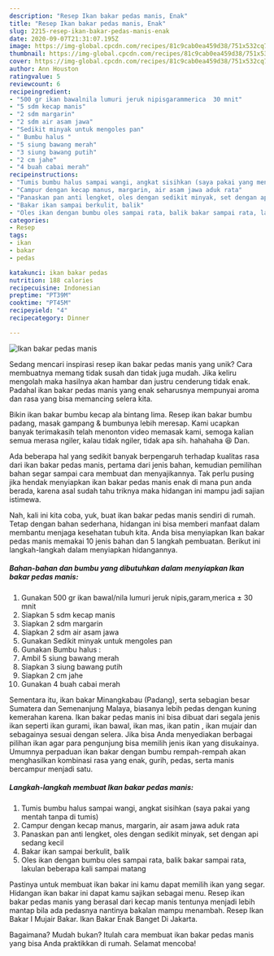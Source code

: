 ```yaml
---
description: "Resep Ikan bakar pedas manis, Enak"
title: "Resep Ikan bakar pedas manis, Enak"
slug: 2215-resep-ikan-bakar-pedas-manis-enak
date: 2020-09-07T21:31:07.195Z
image: https://img-global.cpcdn.com/recipes/81c9cab0ea459d38/751x532cq70/ikan-bakar-pedas-manis-foto-resep-utama.jpg
thumbnail: https://img-global.cpcdn.com/recipes/81c9cab0ea459d38/751x532cq70/ikan-bakar-pedas-manis-foto-resep-utama.jpg
cover: https://img-global.cpcdn.com/recipes/81c9cab0ea459d38/751x532cq70/ikan-bakar-pedas-manis-foto-resep-utama.jpg
author: Ann Houston
ratingvalue: 5
reviewcount: 6
recipeingredient:
- "500 gr ikan bawalnila lumuri jeruk nipisgarammerica  30 mnit"
- "5 sdm kecap manis"
- "2 sdm margarin"
- "2 sdm air asam jawa"
- "Sedikit minyak untuk mengoles pan"
- " Bumbu halus "
- "5 siung bawang merah"
- "3 siung bawang putih"
- "2 cm jahe"
- "4 buah cabai merah"
recipeinstructions:
- "Tumis bumbu halus sampai wangi, angkat sisihkan (saya pakai yang mentah tanpa di tumis)"
- "Campur dengan kecap manus, margarin, air asam jawa aduk rata"
- "Panaskan pan anti lengket, oles dengan sedikit minyak, set dengan api sedang kecil"
- "Bakar ikan sampai berkulit, balik"
- "Oles ikan dengan bumbu oles sampai rata, balik bakar sampai rata, lakulan beberapa kali sampai matang"
categories:
- Resep
tags:
- ikan
- bakar
- pedas

katakunci: ikan bakar pedas 
nutrition: 188 calories
recipecuisine: Indonesian
preptime: "PT39M"
cooktime: "PT45M"
recipeyield: "4"
recipecategory: Dinner

---
```



![Ikan bakar pedas manis](https://img-global.cpcdn.com/recipes/81c9cab0ea459d38/751x532cq70/ikan-bakar-pedas-manis-foto-resep-utama.jpg)

Sedang mencari inspirasi resep ikan bakar pedas manis yang unik? Cara membuatnya memang tidak susah dan tidak juga mudah. Jika keliru mengolah maka hasilnya akan hambar dan justru cenderung tidak enak. Padahal ikan bakar pedas manis yang enak seharusnya mempunyai aroma dan rasa yang bisa memancing selera kita.

Bikin ikan bakar bumbu kecap ala bintang lima. Resep ikan bakar bumbu padang, masak gampang &amp; bumbunya lebih meresap. Kami ucapkan banyak terimakasih telah menonton video memasak kami, semoga kalian semua merasa ngiler, kalau tidak ngiler, tidak apa sih. hahahaha 😆 Dan.

Ada beberapa hal yang sedikit banyak berpengaruh terhadap kualitas rasa dari ikan bakar pedas manis, pertama dari jenis bahan, kemudian pemilihan bahan segar sampai cara membuat dan menyajikannya. Tak perlu pusing jika hendak menyiapkan ikan bakar pedas manis enak di mana pun anda berada, karena asal sudah tahu triknya maka hidangan ini mampu jadi sajian istimewa.


Nah, kali ini kita coba, yuk, buat ikan bakar pedas manis sendiri di rumah. Tetap dengan bahan sederhana, hidangan ini bisa memberi manfaat dalam membantu menjaga kesehatan tubuh kita. Anda bisa menyiapkan Ikan bakar pedas manis memakai 10 jenis bahan dan 5 langkah pembuatan. Berikut ini langkah-langkah dalam menyiapkan hidangannya.

<!--inarticleads1-->

##### Bahan-bahan dan bumbu yang dibutuhkan dalam menyiapkan Ikan bakar pedas manis:

1. Gunakan 500 gr ikan bawal/nila lumuri jeruk nipis,garam,merica ± 30 mnit
1. Siapkan 5 sdm kecap manis
1. Siapkan 2 sdm margarin
1. Siapkan 2 sdm air asam jawa
1. Gunakan Sedikit minyak untuk mengoles pan
1. Gunakan  Bumbu halus :
1. Ambil 5 siung bawang merah
1. Siapkan 3 siung bawang putih
1. Siapkan 2 cm jahe
1. Gunakan 4 buah cabai merah


Sementara itu, ikan bakar Minangkabau (Padang), serta sebagian besar Sumatera dan Semenanjung Malaya, biasanya lebih pedas dengan kuning kemerahan karena. Ikan bakar pedas manis ini bisa dibuat dari segala jenis ikan seperti ikan gurami, ikan bawal, ikan mas, ikan patin , ikan mujair dan sebagainya sesuai dengan selera. Jika bisa Anda menyediakan berbagai pilihan ikan agar para pengunjung bisa memilih jenis ikan yang disukainya. Umumnya perpaduan ikan bakar dengan bumbu rempah-rempah akan menghasilkan kombinasi rasa yang enak, gurih, pedas, serta manis bercampur menjadi satu. 

<!--inarticleads2-->

##### Langkah-langkah membuat Ikan bakar pedas manis:

1. Tumis bumbu halus sampai wangi, angkat sisihkan (saya pakai yang mentah tanpa di tumis)
1. Campur dengan kecap manus, margarin, air asam jawa aduk rata
1. Panaskan pan anti lengket, oles dengan sedikit minyak, set dengan api sedang kecil
1. Bakar ikan sampai berkulit, balik
1. Oles ikan dengan bumbu oles sampai rata, balik bakar sampai rata, lakulan beberapa kali sampai matang


Pastinya untuk membuat ikan bakar ini kamu dapat memilih ikan yang segar. Hidangan ikan bakar ini dapat kamu sajikan sebagai menu. Resep ikan bakar pedas manis yang berasal dari kecap manis tentunya menjadi lebih mantap bila ada pedasnya nantinya bakalan mampu menambah. Resep Ikan Bakar I Mujair Bakar. Ikan Bakar Enak Banget Di Jakarta. 

Bagaimana? Mudah bukan? Itulah cara membuat ikan bakar pedas manis yang bisa Anda praktikkan di rumah. Selamat mencoba!
